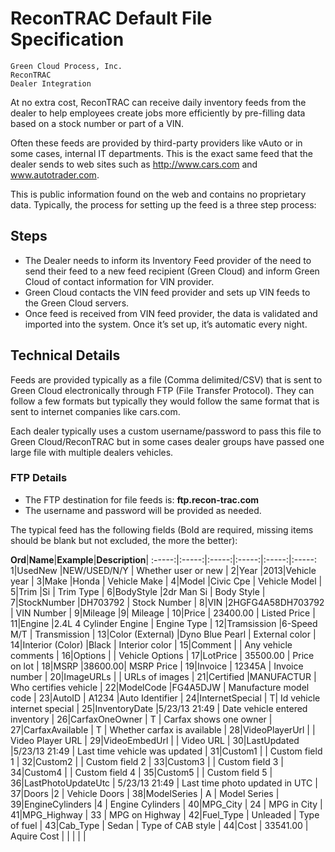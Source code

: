# ReconTRAC Default File Specification

    Green Cloud Process, Inc.
    ReconTRAC
    Dealer Integration

At no extra cost, ​ReconTRAC​ can receive daily inventory feeds from the dealer to help employees create jobs more efficiently by pre-filling data based on a stock number or part of a VIN.

Often these feeds are provided by third-party providers like vAuto or in some cases, internal IT departments. This is the exact same feed that the dealer sends to web sites such as http://www.cars.com​ and ​www.autotrader.com​.

This is public information found on the web and contains no proprietary data.
Typically, the process for setting up the feed is a three step process:

## Steps
* The Dealer needs to inform its Inventory Feed provider of the need to send their feed to a new feed recipient (Green Cloud) and inform Green Cloud of contact information for VIN provider.
* Green Cloud contacts the VIN feed provider and sets up VIN feeds to the Green Cloud servers.
* Once feed is received from VIN feed provider, the data is validated and imported into the system. Once it’s set up, it’s automatic every night.

## Technical Details

Feeds are provided typically as a file (Comma delimited/​CSV​) that is sent to Green Cloud electronically through FTP (File Transfer Protocol). They can follow a few formats but typically they would follow the same format that is sent to internet companies like​ cars.com.

Each dealer typically uses a custom username/password to pass this file to Green Cloud/ReconTRAC but in some cases dealer groups have passed one large file with multiple dealers vehicles.

### FTP Details
* The FTP destination for file feeds is: ​ **ftp.recon-trac.com**
* The username and password will be provided as needed.

The typical feed has the following fields (Bold are required, missing items should be blank but not excluded, the more the better):

**Ord**|**Name**|**Example**|**Description**|
:-----:|:-----:|:-----:|:-----:|:-----:|:-----:
1|UsedNew |NEW/USED/N/Y | Whether user or new |
2|Year |2013|Vehicle year |
3|Make |Honda | Vehicle Make |
4|Model |Civic Cpe | Vehicle Model |
5|Trim |Si | Trim Type |
6|BodyStyle |2dr Man Si | Body Style |
7|StockNumber |DH703792 | Stock Number |
8|VIN |2HGFG4A58DH703792 | VIN Number |
9|Mileage |9| Mileage |
10|Price | 23400.00 | Listed Price |
11|Engine |2.4L 4 Cylinder Engine | Engine Type |
12|Tramsission |6-Speed M/T | Transmission |
13|Color (External) |Dyno Blue Pearl | External color |
14|Interior (Color) |Black | Interior color |
15|Comment | | Any vehicle comments |
16|Options | | Vehicle Options |
17|LotPrice | 35500.00 | Price on lot |
18|MSRP |38600.00| MSRP Price |
19|Invoice | 12345A | Invoice number |
20|ImageURLs | | URLs of images |
21|Certified |MANUFACTUR | Who certifies vehicle |
22|ModelCode |FG4A5DJW | Manufacture model code |
 23|AutoID | A1234 |Auto Identifier  |
 24|InternetSpecial | T| Id vehicle internet special |
 25|InventoryDate |5/23/13 21:49 | Date vehicle entered inventory |
 26|CarfaxOneOwner | T | Carfax shows one owner |
 27|CarfaxAvailable | T | Whether carfax is available |
 28|VideoPlayerUrl | | Video Player URL |
 29|VideoEmbedUrl | | Video URL |
 30|LastUpdated |5/23/13 21:49 | Last time vehicle was updated |
 31|Custom1 | | Custom field 1 |
 32|Custom2 | | Custom field 2 |
 33|Custom3 | | Custom field 3 |
 34|Custom4 | | Custom field 4 |
 35|Custom5 | | Custom field 5 |
 36|LastPhotoUpdateUtc | 5/23/13 21:49 | Last time photo updated in UTC |
 37|Doors |2 | Vehicle Doors |
 38|ModelSeries | A | Model Series |
 39|EngineCylinders |4 | Engine Cylinders |
 40|MPG\_City | 24 | MPG in City |
 41|MPG\_Highway | 33 | MPG on Highway |
 42|Fuel\_Type | Unleaded | Type of fuel |
 43|Cab\_Type | Sedan | Type of CAB style |
 44|Cost | 33541.00 | Aquire Cost |
 | | | |
